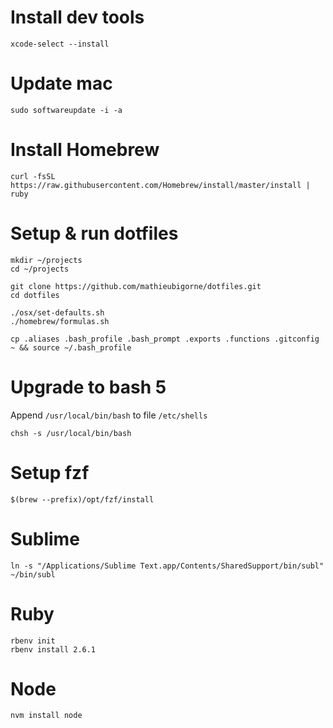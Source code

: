 # Install dev tools
```shell
xcode-select --install
```

# Update mac
```shell
sudo softwareupdate -i -a
```

# Install Homebrew
```shell
curl -fsSL https://raw.githubusercontent.com/Homebrew/install/master/install | ruby
```

# Setup & run dotfiles
```shell
mkdir ~/projects
cd ~/projects

git clone https://github.com/mathieubigorne/dotfiles.git
cd dotfiles

./osx/set-defaults.sh
./homebrew/formulas.sh

cp .aliases .bash_profile .bash_prompt .exports .functions .gitconfig ~ && source ~/.bash_profile
```

# Upgrade to bash 5
Append `/usr/local/bin/bash` to file `/etc/shells`
```shell
chsh -s /usr/local/bin/bash
```

# Setup fzf
```shell
$(brew --prefix)/opt/fzf/install
```

# Sublime
```shell
ln -s "/Applications/Sublime Text.app/Contents/SharedSupport/bin/subl" ~/bin/subl
```

# Ruby
```shell
rbenv init
rbenv install 2.6.1
```

# Node
```shell
nvm install node
```